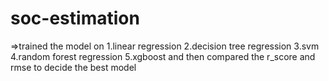# soc-estimation
=>trained the model on
1.linear regression
2.decision tree regression
3.svm
4.random forest regression
5.xgboost
and then compared the r_score and rmse to decide the best model
